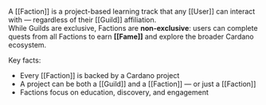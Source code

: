 A [[Faction]] is a project-based learning track that any [[User]] can interact with — regardless of their [[Guild]] affiliation.  
While Guilds are exclusive, Factions are **non-exclusive**: users can complete quests from all Factions to earn **[[Fame]]** and explore the broader Cardano ecosystem.

Key facts:
- Every [[Faction]] is backed by a Cardano project
- A project can be both a [[Guild]] and a [[Faction]] — or just a [[Faction]]
- Factions focus on education, discovery, and engagement